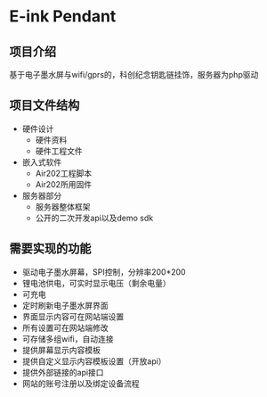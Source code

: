# E-ink Pendant

## 项目介绍
基于电子墨水屏与wifi/gprs的，科创纪念钥匙链挂饰，服务器为php驱动

## 项目文件结构
- 硬件设计
  - 硬件资料
  - 硬件工程文件
- 嵌入式软件
  - Air202工程脚本
  - Air202所用固件
- 服务器部分
  - 服务器整体框架
  - 公开的二次开发api以及demo sdk

## 需要实现的功能
- 驱动电子墨水屏幕，SPI控制，分辨率200*200
- 锂电池供电，可实时显示电压（剩余电量）
- 可充电
- 定时刷新电子墨水屏界面
- 界面显示内容可在网站端设置
- 所有设置可在网站端修改
- 可存储多组wifi，自动连接
- 提供屏幕显示内容模板
- 提供自定义显示内容模板设置（开放api）
- 提供外部链接的api接口
- 网站的账号注册以及绑定设备流程
